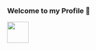 ### Welcome to my Profile 👋

<!--
**Egoraizer/Egoraizer** is a ✨ _special_ ✨ repository because its `README.md` (this file) appears on your GitHub profile.

Here are some ideas to get you started:

- 🔭 I’m currently working on ...
- 🌱 I’m currently learning ...
- 👯 I’m looking to collaborate on ...
- 🤔 I’m looking for help with ...
- 💬 Ask me about ...
- 📫 How to reach me: ...
- 😄 Pronouns: ...
- ⚡ Fun fact: ...
-->

<a href="https://vk.com/egoraizer"><img src="https://cdn-icons.flaticon.com/png/512/3670/premium/3670055.png?token=exp=1634733020~hmac=491bb5053a12e97d812f2bbac7e8bf3a" height="50px" width="50px"></a>
